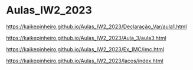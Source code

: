 # Aulas_IW2_2023

https://kaikepinheiro.github.io/Aulas_IW2_2023/Declaração_Var/aula1.html

https://kaikepinheiro.github.io/Aulas_IW2_2023/Aula_3/aula3.html

https://kaikepinheiro.github.io/Aulas_IW2_2023/Ex_IMC/imc.html

https://kaikepinheiro.github.io/Aulas_IW2_2023/lacos/index.html
